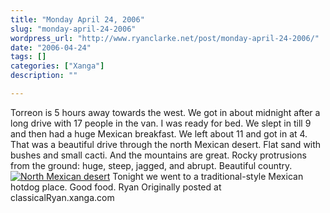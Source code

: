 ```yaml
---
title: "Monday April 24, 2006"
slug: "monday-april-24-2006"
wordpress_url: "http://www.ryanclarke.net/post/monday-april-24-2006/"
date: "2006-04-24"
tags: []
categories: ["Xanga"]
description: ""

---
```


Torreon is 5 hours away towards the west.
We got in about midnight after a long drive with 17 people in the van. I was ready for bed. We slept in till 9 and then had a huge Mexican breakfast. We left about 11 and got in at 4. That was a beautiful drive through the north Mexican desert. Flat sand with bushes and small cacti. And the mountains are great. Rocky protrusions from the ground: huge, steep, jagged, and abrupt. Beautiful country.
[![North Mexican desert](http://img.photobucket.com/albums/v300/classicalRyan/Mexico/Desert.jpg)](http://photobucket.com)
Tonight we went to a traditional-style Mexican hotdog place. Good food.
Ryan
Originally posted at classicalRyan.xanga.com
